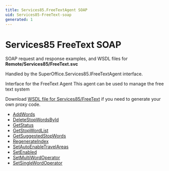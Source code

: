 ```yaml
---
title: Services85.FreeTextAgent SOAP
uid: Services85-FreeText-soap
generated: 1
---
```


# Services85 FreeText SOAP

SOAP request and response examples, and WSDL files for **Remote/Services85/FreeText.svc**

Handled by the <see cref="T:SuperOffice.Services85.IFreeTextAgent">SuperOffice.Services85.IFreeTextAgent</see> interface.

Interface for the FreeText Agent
This agent can be used to manage the free text system

Download [WSDL file for Services85/FreeText](../Services85-FreeText.md) if you need to generate your own proxy code.

* [AddWords](AddWords.md)
* [DeleteStopWordsById](DeleteStopWordsById.md)
* [GetStatus](GetStatus.md)
* [GetStopWordList](GetStopWordList.md)
* [GetSuggestedStopWords](GetSuggestedStopWords.md)
* [RegenerateIndex](RegenerateIndex.md)
* [SetAutoEnableTravelAreas](SetAutoEnableTravelAreas.md)
* [SetEnabled](SetEnabled.md)
* [SetMultiWordOperator](SetMultiWordOperator.md)
* [SetSingleWordOperator](SetSingleWordOperator.md)
